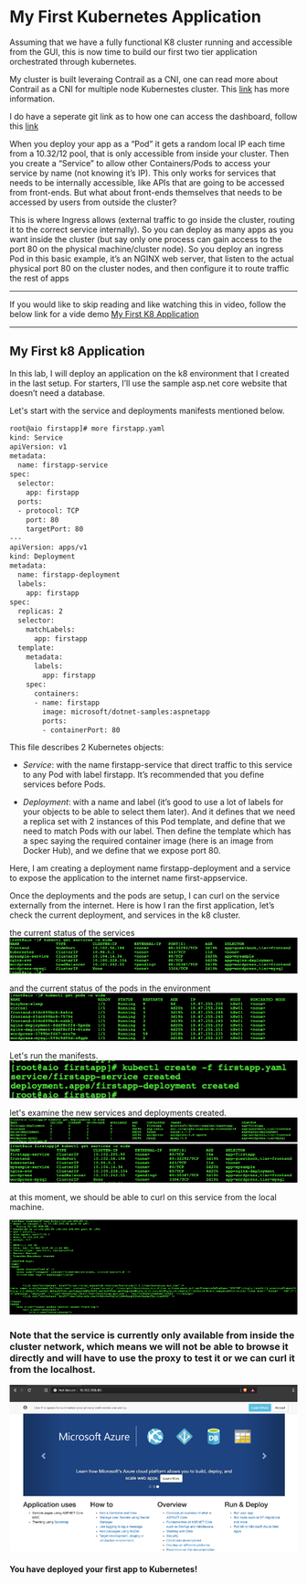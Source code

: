 # My First Kubernetes Application

Assuming that we have a fully functional K8 cluster running and accessible from the GUI, this is now time to build our first two tier application orchestrated through kubernetes. 

My cluster is built leveraing Contrail as a CNI, one can read more about Contrail as a CNI for multiple node Kubernestes cluster.
This [link](https://kubernetes.io/docs/concepts/cluster-administration/networking/#contrail--tungsten-fabric) has more information.

I do have a seperate git link as to how one can access the dashboard, follow this [link](https://github.com/sasfar/kubernetes-Dashboard)


When you deploy your app as a “Pod” it gets a random local IP each time from a 10.32/12 pool, that is only accessible from inside your cluster. Then you create a “Service” to allow other Containers/Pods to access your service by name (not knowing it’s IP). This only works for services that needs to be internally accessible, like APIs that are going to be accessed from front-ends. But what about front-ends themselves that needs to be accessed by users from outside the cluster?

This is where Ingress allows (external traffic to go inside the cluster, routing it to the correct service internally). So you can deploy as many apps as you want inside the cluster (but say only one process can gain access to the port 80 on the physical machine/cluster node). So you deploy an ingress Pod in this basic example, it’s an NGINX web server, that listen to the actual physical port 80 on the cluster nodes, and then configure it to route traffic the rest of apps

---
If you would like to skip reading and like watching this in video, follow the below link for a vide demo [My First K8 Application ](https://youtu.be/SzT4l1PPV8Q)

---

## My First k8 Application

In this lab, I will deploy an application on the k8 environment that I created in the last setup. For starters, I’ll use the sample asp.net core website that doesn’t need a database. 

Let's start with the service and deployments manifests mentioned below.

~~~
root@aio firstapp]# more firstapp.yaml 
kind: Service
apiVersion: v1
metadata:
  name: firstapp-service
spec:
  selector:
    app: firstapp
  ports:
  - protocol: TCP
    port: 80
    targetPort: 80
---
apiVersion: apps/v1
kind: Deployment
metadata:
  name: firstapp-deployment
  labels:
    app: firstapp
spec:
  replicas: 2
  selector:
    matchLabels:
      app: firstapp
  template:
    metadata:
      labels:
        app: firstapp
    spec:
      containers:
      - name: firstapp
        image: microsoft/dotnet-samples:aspnetapp
        ports:
        - containerPort: 80
~~~


This file describes 2 Kubernetes objects:
* *Service*: with the name firstapp-service that direct traffic to this service to any Pod with label firstapp. It’s recommended that you define services before Pods.

* *Deployment*: with a name and label (it’s good to use a lot of labels for your objects to be able to select them later). And it defines that we need a replica set with 2 instances of this Pod template, and define that we need to match Pods with our label. Then define the template which has a spec saying the required container image (here is an image from Docker Hub), and we define that we expose port 80.



Here, I am creating a deployment name firstapp-deployment and a service to expose the application to the internet name first-appservice. 

Once the deployments and the pods are setup, I can curl on the service externally from the internet. Here is how I ran the first application, let’s check the current deployment, and services in the k8 cluster.

the current status of the services
![](images/Picture1.png)

and the current status of the pods in the environment
![](images/Picture2.png)

Let's run the manifests.
![](images/Picture5.png)

let's examine the new services and deployments created.
![](images/Picture6.png)
![](images/Picture7.png)

at this moment, we should be able to curl on this service from the local machine.

![](images/Picture8.png)


### Note that the service is currently only available from inside the cluster network, which means we will not be able to browse it directly and will have to use the proxy to test it or we can curl it from the localhost.

![](images/Picture9.png)


#### You have deployed your first app to Kubernetes!